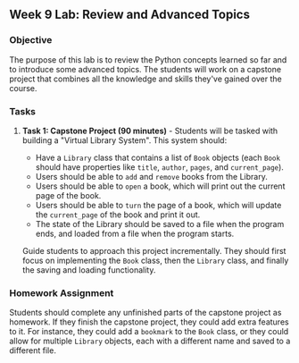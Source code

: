 ## Week 9 Lab: Review and Advanced Topics

### Objective

The purpose of this lab is to review the Python concepts learned so far and to introduce some advanced topics. The students will work on a capstone project that combines all the knowledge and skills they've gained over the course.

### Tasks

1. **Task 1: Capstone Project (90 minutes)** - Students will be tasked with building a "Virtual Library System". This system should:

    * Have a `Library` class that contains a list of `Book` objects (each `Book` should have properties like `title`, `author`, `pages`, and `current_page`).
    * Users should be able to `add` and `remove` books from the Library.
    * Users should be able to `open` a book, which will print out the current page of the book.
    * Users should be able to `turn` the page of a book, which will update the `current_page` of the book and print it out.
    * The state of the Library should be saved to a file when the program ends, and loaded from a file when the program starts.

    Guide students to approach this project incrementally. They should first focus on implementing the `Book` class, then the `Library` class, and finally the saving and loading functionality.

### Homework Assignment

Students should complete any unfinished parts of the capstone project as homework. If they finish the capstone project, they could add extra features to it. For instance, they could add a `bookmark` to the `Book` class, or they could allow for multiple `Library` objects, each with a different name and saved to a different file.